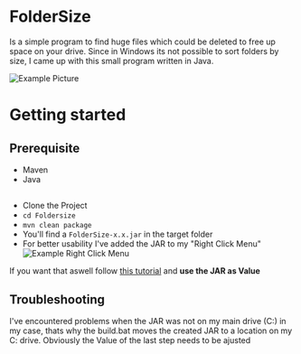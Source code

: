 # FolderSize

Is a simple program to find huge files which could be deleted to free up space on your drive.
Since in Windows its not possible to sort folders by size, I came up with this small program written in Java.

![Example Picture](https://cdn.discordapp.com/attachments/750785691427930182/851828828393570374/unknown.png)


# Getting started

## Prerequisite
- Maven
- Java

## 
- Clone the Project
- `cd Foldersize`
- `mvn clean package`
- You'll find a `FolderSize-x.x.jar` in the target folder
- For better usability I've added the JAR to my "Right Click Menu"  
![Example Right Click Menu](https://cdn.discordapp.com/attachments/851836326688063488/851836337647910942/unknown.png)

If you want that aswell follow [this tutorial](https://www.howtogeek.com/howto/windows-vista/add-any-application-to-the-desktop-right-click-menu-in-vista/)
and **use the JAR as Value**

## Troubleshooting
I've encountered problems when the JAR was not on my main drive (C:\) in my case, thats why the build.bat moves the created JAR to a location on my C: drive. Obviously the Value of the last step needs to be ajusted
